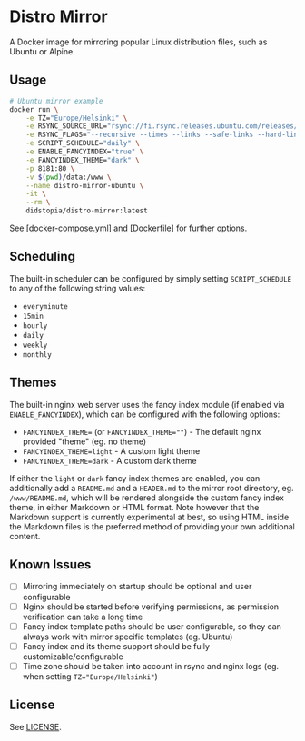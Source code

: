 # Distro Mirror

A Docker image for mirroring popular Linux distribution files, such as Ubuntu or Alpine.

## Usage

```sh
# Ubuntu mirror example
docker run \
    -e TZ="Europe/Helsinki" \
    -e RSYNC_SOURCE_URL="rsync://fi.rsync.releases.ubuntu.com/releases/" \
    -e RSYNC_FLAGS="--recursive --times --links --safe-links --hard-links --stats --delete-after" \
    -e SCRIPT_SCHEDULE="daily" \
    -e ENABLE_FANCYINDEX="true" \
    -e FANCYINDEX_THEME="dark" \
    -p 8181:80 \
    -v $(pwd)/data:/www \
    --name distro-mirror-ubuntu \
    -it \
    --rm \
    didstopia/distro-mirror:latest
```

See [docker-compose.yml] and [Dockerfile] for further options.

## Scheduling

The built-in scheduler can be configured by simply setting `SCRIPT_SCHEDULE` to any of the following string values:

- `everyminute`
- `15min`
- `hourly`
- `daily`
- `weekly`
- `monthly`

## Themes

The built-in nginx web server uses the fancy index module (if enabled via `ENABLE_FANCYINDEX`), which can be configured with the following options:

- `FANCYINDEX_THEME=` (or `FANCYINDEX_THEME=""`) - The default nginx provided "theme" (eg. no theme)
- `FANCYINDEX_THEME=light` - A custom light theme
- `FANCYINDEX_THEME=dark` - A custom dark theme

If either the `light` or `dark` fancy index themes are enabled, you can additionally add a `README.md` and a `HEADER.md` to the mirror root directory, eg. `/www/README.md`, which will be rendered alongside the custom fancy index theme, in either Markdown or HTML format. Note however that the Markdown support is currently experimental at best, so using HTML inside the Markdown files is the preferred method of providing your own additional content.

## Known Issues

- [ ] Mirroring immediately on startup should be optional and user configurable
- [ ] Nginx should be started before verifying permissions, as permission verification can take a long time
- [ ] Fancy index template paths should be user configurable, so they can always work with mirror specific templates (eg. Ubuntu)
- [ ] Fancy index and its theme support should be fully customizable/configurable
- [ ] Time zone should be taken into account in rsync and nginx logs (eg. when setting `TZ="Europe/Helsinki"`)

## License

See [LICENSE](LICENSE).
